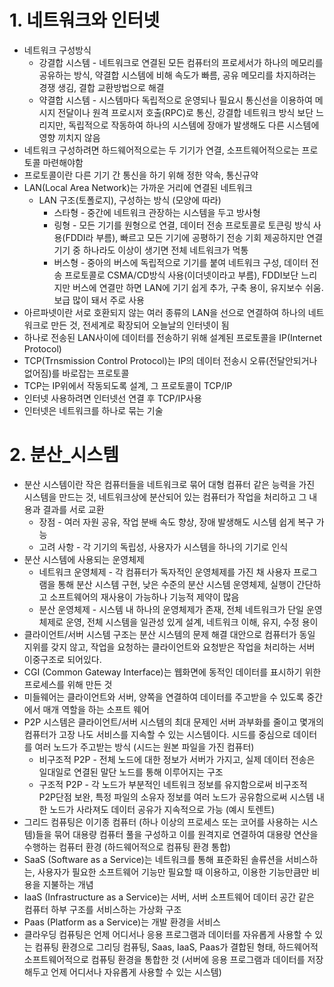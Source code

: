 # 1. 네트워크와 인터넷
  
  * 네트워크 구성방식
    * 강결합 시스템 - 네트워크로 연결된 모든 컴퓨터의 프로세서가 하나의 메모리를 공유하는 방식, 약결합 시스템에 비해 속도가 빠름, 공유 메모리를 차지하려는 경쟁 생김, 결합 교환방법으로 해결
    * 약결합 시스템 - 시스템마다 독립적으로 운영되나 필요시 통신선을 이용하여 메시지 전달이나 원격 프로시저 호출(RPC)로 통신, 강결합 네트워크 방식 보단 느리지만, 독립적으로 작동하여 하나의 시스템에 장애가 발생해도 다른 시스템에 영향 끼치지 않음
  * 네트워크 구성하려면 하드웨어적으로는 두 기기가 연결, 소프트웨어적으로는 프로토콜 마련해야함
  * 프로토콜이란 다른 기기 간 통신을 하기 위해 정한 약속, 통신규약
  * LAN(Local Area Network)는 가까운 거리에 연결된 네트워크
    * LAN 구조(토폴로지), 구성하는 방식 (모양에 따라)
      * 스타형 - 중간에 네트워크 관장하는 시스템을 두고 방사형
      * 링형 - 모든 기기를 원형으로 연결, 데이터 전송 프로토콜로 토큰링 방식 사용(FDDI라 부름), 빠르고 모든 기기에 공평하기 전송 기회 제공하지만 연결 기기 중 하나라도 이상이 생기면 전체 네트워크가 먹통
      * 버스형 - 중아의 버스에 독립적으로 기기를 붙여 네트워크 구성, 데이터 전송 프로토콜로 CSMA/CD방식 사용(이더넷이라고 부름), FDDI보단 느리지만 버스에 연결만 하면 LAN에 기기 쉽게 추가, 구축 용이, 유지보수 쉬움. 보급 많이 돼서 주로 사용
  * 아르파넷이란 서로 호환되지 않는 여러 종류의 LAN을 선으로 연결하여 하나의 네트워크로 만든 것, 전세계로 확장되어 오늘날의 인터넷이 됨
  * 하나로 전송된 LAN사이에 데이터를 전송하기 위해 설계된 프로토콜을 IP(Internet Protocol)
  * TCP(Trnsmission Control Protocol)는 IP의 데이터 전송시 오류(전달안되거나 없어짐)를 바로잡는 프로토콜
  * TCP는 IP위에서 작동되도록 설계, 그 프로토콜이 TCP/IP
  * 인터넷 사용하려면 인터넷선 연결 후 TCP/IP사용
  * 인터넷은 네트워크를 하나로 묶는 기술

# 2. 분산_시스템

  * 분산 시스템이란 작은 컴퓨터들을 네트워크로 묶어 대형 컴퓨터 같은 능력을 가진 시스템을 만드는 것, 네트워크상에 분산되어 있는 컴퓨터가 작업을 처리하고 그 내용과 결과를 서로 교환
    * 장점 - 여러 자원 공유, 작업 분배 속도 향상, 장애 발생해도 시스템 쉽게 복구 가능
    * 고려 사항 - 각 기기의 독립성, 사용자가 시스템을 하나의 기기로 인식
  * 분산 시스템에 사용되는 운영체제
    * 네트워크 운영체제 - 각 컴퓨터가 독자적인 운영체제를 가진 채 사용자 프로그램을 통해 분산 시스템 구현, 낮은 수준의 분산 시스템 운영체제, 실행이 간단하고 소프트웨어의 재사용이 가능하나 기능적 제약이 많음
    * 분산 운영체제 - 시스템 내 하나의 운영체제가 존재, 전체 네트워크가 단일 운영체제로 운영, 전체 시스템을 일관성 있게 설계, 네트워크 이해, 유지, 수정 용이
  * 클라이언트/서버 시스템 구조는 분산 시스템의 문제 해결 대안으로 컴퓨터가 동일 지위를 갖지 않고, 작업을 요청하는 클라이언트와 요청받은 작업을 처리하는 서버 이중구조로 되어있다. 
  * CGI (Common Gateway Interface)는 웹화면에 동적인 데이터를 표시하기 위한 프로세스를 위해 만든 것
  * 미들웨어는 클라이언트와 서버, 양쪽을 연결하여 데이터를 주고받을 수 있도록 중간에서 매개 역할을 하는 소프트 웨어
  * P2P 시스템은 클라이언트/서버 시스템의 최대 문제인 서버 과부화를 줄이고 몇개의 컴퓨터가 고장 나도 서비스를 지속할 수 있는 시스템이다. 시드를 중심으로 데이터를 여러 노드가 주고받는 방식 (시드는 원본 파일을 가진 컴퓨터)
    * 비구조적 P2P - 전체 노드에 대한 정보가 서버가 가지고, 실제 데이터 전송은 일대일로 연결된 말단 노드를 통해 이루어지는 구조
    * 구조적 P2P - 각 노드가 부분적인 네트워크 정보를 유지함으로써 비구조적 P2P단점 보완, 특정 파일의 소유자 정보를 여러 노드가 공유함으로써 시스템 내 한 노드가 사라져도 데이터 공유가 지속적으로 가능 (예시 토렌트)
  * 그리드 컴퓨팅은 이기종 컴퓨터 (하나 이상의 프로세스 또는 코어를 사용하는 시스템)들을 묶어 대용량 컴퓨터 풀을 구성하고 이를 원격지로 연결하여 대용량 연산을 수행하는 컴퓨터 환경 (하드웨어적으로 컴퓨팅 환경 통합)
  * SaaS (Software as a Service)는 네트워크를 통해 표준화된 솔류션을 서비스하는, 사용자가 필요한 소프트웨어 기능만 필요할 때 이용하고, 이용한 기능만큼만 비용을 지불하는 개념
  * IaaS (Infrastructure as a Service)는 서버, 서버 소프트웨어 데이터 공간 같은 컴퓨터 하부 구조를 서비스하는 가상화 구조
  * Paas (Platform as a Service)는 개발 환경을 서비스
  * 클라우딩 컴퓨팅은 언제 어디서나 응용 프로그램과 데이터를 자유롭게 사용할 수 있는 컴퓨팅 환경으로 그리딩 컴퓨팅, Saas, IaaS, Paas가 결합된 형태, 하드웨어적 소프트웨어적으로 컴퓨팅 환경을 통합한 것 (서버에 응용 프로그램과 데이터를 저장해두고 언제 어디서나 자유롭게 사용할 수 있는 시스템)